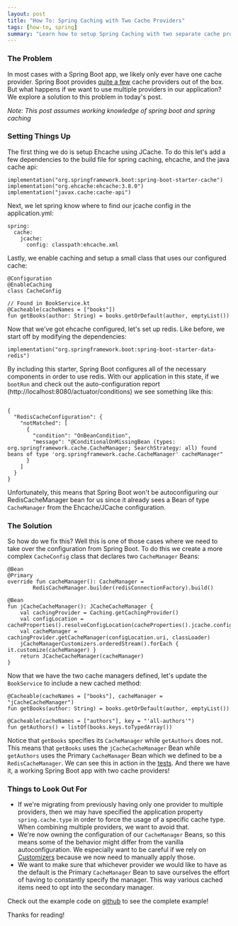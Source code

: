 ```yaml
---
layout: post
title: "How To: Spring Caching with Two Cache Providers"
tags: [how-to, spring]
summary: "Learn how to setup Spring Caching with two separate cache providers (redis and ehcache)"
---
```


### The Problem
In most cases with a Spring Boot app, we likely only ever have one cache provider. Spring Boot provides [quite a few](https://docs.spring.io/spring-boot/docs/current/reference/html/boot-features-caching.html#boot-features-caching-provider) cache providers out of the box. But what happens if we want to use multiple providers in our application? We explore a solution to this problem in today's post. 

_Note: This post assumes working knowledge of spring boot and spring caching_

### Setting Things Up
The first thing we do is setup Ehcache using JCache. To do this let's add a few dependencies to the build file for spring caching, ehcache, and the java cache api:

<pre><code class="language-kotlin">implementation("org.springframework.boot:spring-boot-starter-cache")
implementation("org.ehcache:ehcache:3.8.0")
implementation("javax.cache:cache-api")</code></pre>

Next, we let spring know where to find our jcache config in the application.yml:

<pre><code class="language-yaml">spring:
  cache:
    jcache:
      config: classpath:ehcache.xml</code></pre>

Lastly, we enable caching and setup a small class that uses our configured cache:

<pre><code class="language-kotlin">@Configuration
@EnableCaching 
class CacheConfig

// Found in BookService.kt
@Cacheable(cacheNames = ["books"])
fun getBooks(author: String) = books.getOrDefault(author, emptyList())
</code></pre>

Now that we've got ehcache configured, let's set up redis. Like before, we start off by modifying the dependencies:

<pre><code class="language-kotlin">implementation("org.springframework.boot:spring-boot-starter-data-redis")</code></pre>

By including this starter, Spring Boot configures all of the necessary components in order to use redis. With our application in this state, if we `bootRun` and check out the auto-configuration report (http://localhost:8080/actuator/conditions) we see something like this:

<pre><code class="language-javascript">
{
  "RedisCacheConfiguration": {
    "notMatched": [
      {
        "condition": "OnBeanCondition",
        "message": "@ConditionalOnMissingBean (types: org.springframework.cache.CacheManager; SearchStrategy: all) found beans of type 'org.springframework.cache.CacheManager' cacheManager"
      }
    ]
  }
}
</code></pre>

Unfortunately, this means that Spring Boot won't be autoconfiguring our RedisCacheManager bean for us since it already sees a Bean of type `CacheManager` from the Ehcache/JCache configuration. 

### The Solution
So how do we fix this? Well this is one of those cases where we need to take over the configuration from Spring Boot. To do this we create a more complex `CacheConfig` class that declares two `CacheManager` Beans:

<pre><code class="language-kotlin">@Bean
@Primary
override fun cacheManager(): CacheManager =
        RedisCacheManager.builder(redisConnectionFactory).build()

@Bean
fun jCacheCacheManager(): JCacheCacheManager {
    val cachingProvider = Caching.getCachingProvider()
    val configLocation = cacheProperties().resolveConfigLocation(cacheProperties().jcache.config)
    val cacheManager = cachingProvider.getCacheManager(configLocation.uri, classLoader)
    jCacheManagerCustomizers.orderedStream().forEach { it.customize(cacheManager) }
    return JCacheCacheManager(cacheManager)
}
</code></pre>

Now that we have the two cache managers defined, let's update the `BookService` to include a new cached method:

<pre><code class="language-kotlin">@Cacheable(cacheNames = ["books"], cacheManager = "jCacheCacheManager")
fun getBooks(author: String) = books.getOrDefault(author, emptyList())

@Cacheable(cacheNames = ["authors"], key = "'all-authors'")
fun getAuthors() = listOf(books.keys.toTypedArray())
</code></pre>

Notice that `getBooks` specifies its `CacheManager` while `getAuthors` does not. This means that `getBooks` uses the `jCacheCacheManager` Bean while `getAuthors` uses the Primary `CacheManager` Bean which we defined to be a `RedisCacheManager`. We can see this in action in the [tests](https://github.com/lumberjackdev/spring-caching-with-multiple-providers/blob/master/src/test/kotlin/com/lumberjackdev/caching/demo/service/BookServiceTests.kt). And there we have it, a working Spring Boot app with two cache providers!

### Things to Look Out For
* If we're migrating from previously having only one provider to multiple providers, then we may have specified the application property `spring.cache.type` in order to force the usage of a specific cache type. When combining multiple providers, we want to avoid that. 
* We're now owning the configuration of our `CacheManager` Beans, so this means some of the behavior might differ from the vanilla autoconfiguration. We especially want to be careful if we rely on [Customizers](https://docs.spring.io/spring-boot/docs/current/api/org/springframework/boot/autoconfigure/cache/CacheManagerCustomizer.html) because we now need to manually apply those.
* We want to make sure that whichever provider we would like to have as the default is the Primary `CacheManager` Bean to save ourselves the effort of having to constantly specify the manager. This way various cached items need to opt into the secondary manager.

Check out the example code on [github](https://github.com/lumberjackdev/spring-caching-with-multiple-providers) to see the complete example!

Thanks for reading!
